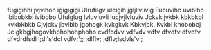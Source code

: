 fugigihhi jvjvihoh igigigigi
Ulrufilgv ulcigih jgljlivlivig
Fucuviho uvibiho ibibobkbi ivibobo
Ufulglug lvluvluvli lucjvjlvluviv
Jckvk jvkbk kbkbkbl kvkbkbkb
Cjvjckv jbvlblb jgohogk kvkgkvk
Kbkvjbk. Kvkbl khoboboj
Jcigkbgjhogovkhphohohphoho
cvdfcdvv vdfvdv
vdfv dfvdfv dfvdfv
dfvdrdfsdl l;dl's'dcl
vdfv;';;
 ;dlflv; ;dflv;lsdvls'vl;
